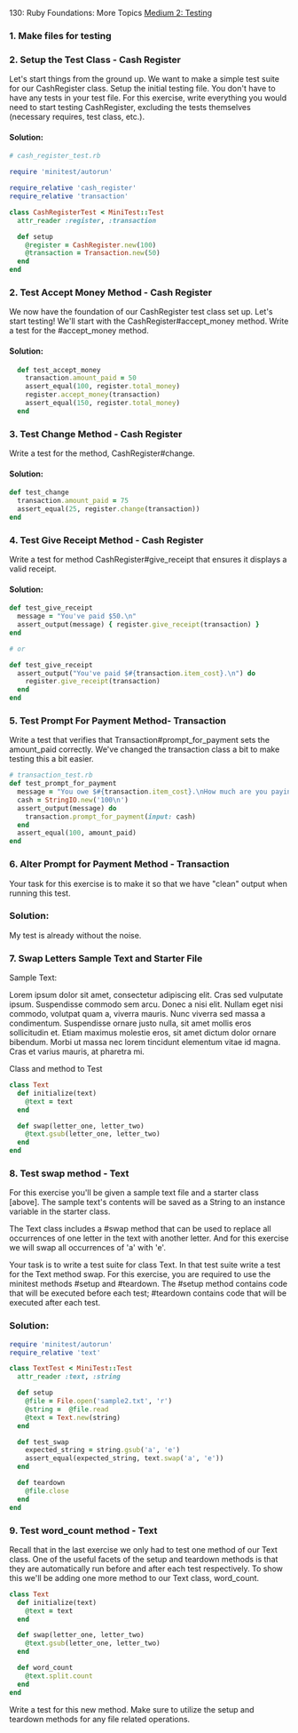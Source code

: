 130: Ruby Foundations: More Topics
[Medium 2: Testing](https://launchschool.com/exercise_sets/c8bbfe96)

### 1. Make files for testing

### 2. Setup the Test Class - Cash Register

Let's start things from the ground up. We want to make a simple test suite for our CashRegister class. Setup the initial testing file. You don't have to have any tests in your test file. For this exercise, write everything you would need to start testing CashRegister, excluding the tests themselves (necessary requires, test class, etc.).

#### Solution:
```ruby
# cash_register_test.rb

require 'minitest/autorun'

require_relative 'cash_register'
require_relative 'transaction'

class CashRegisterTest < MiniTest::Test
  attr_reader :register, :transaction

  def setup
    @register = CashRegister.new(100)
    @transaction = Transaction.new(50)
  end
end
```

### 2. Test Accept Money Method - Cash Register

We now have the foundation of our CashRegister test class set up. Let's start testing! We'll start with the CashRegister#accept_money method. Write a test for the #accept_money method.

#### Solution:
```ruby
  def test_accept_money
    transaction.amount_paid = 50
    assert_equal(100, register.total_money)
    register.accept_money(transaction)
    assert_equal(150, register.total_money)
  end
```

### 3. Test Change Method - Cash Register

Write a test for the method, CashRegister#change.

#### Solution:
```ruby
def test_change
  transaction.amount_paid = 75
  assert_equal(25, register.change(transaction))
end
```

### 4. Test Give Receipt Method - Cash Register

Write a test for method CashRegister#give_receipt that ensures it displays a valid receipt.

#### Solution:

```ruby
def test_give_receipt
  message = "You've paid $50.\n"
  assert_output(message) { register.give_receipt(transaction) }
end

# or

def test_give_receipt
  assert_output("You've paid $#{transaction.item_cost}.\n") do
    register.give_receipt(transaction)
  end
end
```

### 5. Test Prompt For Payment Method- Transaction

Write a test that verifies that Transaction#prompt_for_payment sets the amount_paid correctly. We've changed the transaction class a bit to make testing this a bit easier.

```ruby
# transaction_test.rb
def test_prompt_for_payment
  message = "You owe $#{transaction.item_cost}.\nHow much are you paying?\n"
  cash = StringIO.new('100\n')
  assert_output(message) do
    transaction.prompt_for_payment(input: cash)
  end
  assert_equal(100, amount_paid)
end
```

### 6. Alter Prompt for Payment Method - Transaction

 Your task for this exercise is to make it so that we have "clean" output when running this test.
 
### Solution:
My test is already without the noise.

### 7. Swap Letters Sample Text and Starter File

Sample Text:

Lorem ipsum dolor sit amet, consectetur adipiscing elit. Cras sed vulputate ipsum.
Suspendisse commodo sem arcu. Donec a nisi elit. Nullam eget nisi commodo, volutpat
quam a, viverra mauris. Nunc viverra sed massa a condimentum. Suspendisse ornare justo
nulla, sit amet mollis eros sollicitudin et. Etiam maximus molestie eros, sit amet dictum
dolor ornare bibendum. Morbi ut massa nec lorem tincidunt elementum vitae id magna. Cras
et varius mauris, at pharetra mi.

Class and method to Test

```ruby
class Text
  def initialize(text)
    @text = text
  end

  def swap(letter_one, letter_two)
    @text.gsub(letter_one, letter_two)
  end
end
```

### 8. Test swap method - Text

For this exercise you'll be given a sample text file and a starter class [above]. The sample text's contents will be saved as a String to an instance variable in the starter class.

The Text class includes a #swap method that can be used to replace all occurrences of one letter in the text with another letter. And for this exercise we will swap all occurrences of 'a' with 'e'.

Your task is to write a test suite for class Text. In that test suite write a test for the Text method swap. For this exercise, you are required to use the minitest methods #setup and #teardown. The #setup method contains code that will be executed before each test; #teardown contains code that will be executed after each test.

### Solution:

```ruby
require 'minitest/autorun'
require_relative 'text'

class TextTest < MiniTest::Test
  attr_reader :text, :string

  def setup
    @file = File.open('sample2.txt', 'r')
    @string =  @file.read
    @text = Text.new(string)
  end

  def test_swap
    expected_string = string.gsub('a', 'e')
    assert_equal(expected_string, text.swap('a', 'e'))
  end

  def teardown
    @file.close
  end
end
```

### 9. Test word_count method - Text

Recall that in the last exercise we only had to test one method of our Text class. One of the useful facets of the setup and teardown methods is that they are automatically run before and after each test respectively. To show this we'll be adding one more method to our Text class, word_count.

```ruby
class Text
  def initialize(text)
    @text = text
  end

  def swap(letter_one, letter_two)
    @text.gsub(letter_one, letter_two)
  end

  def word_count
    @text.split.count
  end
end
```

Write a test for this new method. Make sure to utilize the setup and teardown methods for any file related operations.
